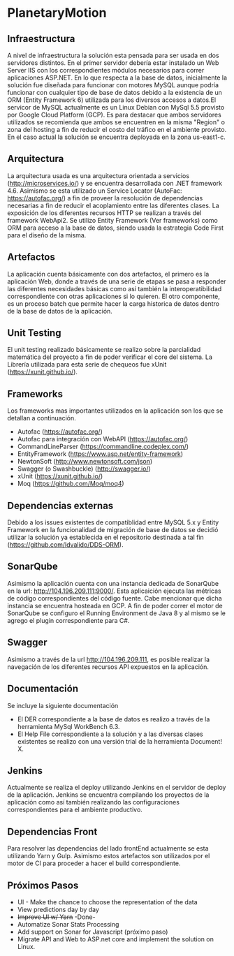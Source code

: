 # PlanetaryMotion
## Infraestructura
A nivel de infraestructura la solución esta pensada para ser usada en dos servidores distintos. En el primer servidor debería estar instalado un Web Server IIS con los correspondientes módulos necesarios para correr aplicaciones ASP.NET.
En lo que respecta a la base de datos, inicialmente la solución fue diseñada para funcionar con motores MySQL aunque podría funcionar con cualquier tipo de base de datos debido a la existencia de un ORM (Entity Framework 6) utilizada para los diversos accesos a datos.El servicor de MySQL actualmente es un Linux Debian con MySql 5.5 provisto por Google Cloud Platform (GCP).
Es para destacar que ambos servidores utilizados se recomienda que ambos se encuentren en la misma "Region" o zona del hosting a fin de reducir el costo del tráfico en el ambiente provisto. En el caso actual la solución se encuentra deployada en la zona us-east1-c.
## Arquitectura
La arquitectura usada es una arquitectura orientada a servicios (http://microservices.io/) y se encuentra desarrollada con .NET framework 4.6. Asimismo se esta utilizado un Service Locator (AutoFac: https://autofac.org/) a fin de proveer la resolución de dependencias necesarias a fin de reducir el acoplamiento entre las diferentes clases. La exposición de los diferentes recursos HTTP se realizan a través del framework WebApi2.
Se utilizo Entity Framework (Ver frameworks) como ORM para acceso a la base de datos, siendo usada la estrategia Code First para el diseño de la misma.
## Artefactos
La aplicación cuenta básicamente con dos artefactos, el primero es la aplicación Web, donde a través de una serie de etapas se pasa a responder las diferentes necesidades básicas como así también la interoperatibilidad correspondiente con otras aplicaciones si lo quieren.
El otro componente, es un proceso batch que permite hacer la carga historica de datos dentro de la base de datos de la aplicación.
## Unit Testing
El unit testing realizado básicamente se realizo sobre la parcialidad matemática del proyecto a fin de poder verificar el core del sistema. La Librería utilizada para esta serie de chequeos fue xUnit (https://xunit.github.io/).
## Frameworks
Los frameworks mas importantes utilizados en la aplicación son los que se detallan a continuación.
* Autofac (https://autofac.org/)
* Autofac para integración con WebAPI (https://autofac.org/)
* CommandLineParser (https://commandline.codeplex.com/)
* EntityFramework (https://www.asp.net/entity-framework)
* NewtonSoft (http://www.newtonsoft.com/json)
* Swagger (o Swashbuckle) (http://swagger.io/)
* xUnit (https://xunit.github.io/)
* Moq (https://github.com/Moq/moq4)

## Dependencias externas
Debido a los issues existentes de compatiblidad entre MySQL 5.x y Entity Framework en la funcionalidad de migración de base de datos se decidió utilizar la solución ya establecida en el repositorio destinada a tal fin (https://github.com/ldvalido/DDS-ORM).

## SonarQube
Asimismo la aplicación cuenta con una instancia dedicada de SonarQube en la url: http://104.196.209.111:9000/.
Esta aplicaición ejecuta las métricas de código correspondientes del código fuente. Cabe mencionar que dicha instancia se encuentra hosteada en GCP. A fin de poder correr el motor de SonarQube se configuro el Running Environment de Java 8 y al mismo se le agrego el plugin correspondiente para C#.
## Swagger
Asimismo a través de la url http://104.196.209.111, es posible realizar la navegación de los diferentes recursos API expuestos en la aplicación.
## Documentación
Se incluye la siguiente documentación
* El DER correspondiente a la base de datos es realizo a través de la herramienta MySql WorkBench 6.3.
* El Help File correspondiente a la solución y a las diversas clases existentes se realizo con una versión trial de la herramienta Document! X.

## Jenkins
Actualmente se realiza el deploy utilizando Jenkins en el servidor de deploy de la aplicación. Jenkins se encuentra compilando los proyectos de la aplicación como así también realizando las configuraciones correspondientes para el ambiente productivo.

## Dependencias Front
Para resolver las dependencias del lado frontEnd actualmente se esta utilizando Yarn y Gulp. Asimismo estos artefactos son utilizados por el motor de CI para proceder a hacer el build correspondiente.

## Próximos Pasos
* UI - Make the chance to choose the representation of the data
* View predictions day by day
* ~~Improve UI w/ Yarn~~ -Done-
* Automatize Sonar Stats Processing
* Add support on Sonar for Javascript (próximo paso)
* Migrate API and Web to ASP.net core and implement the solution on Linux.
